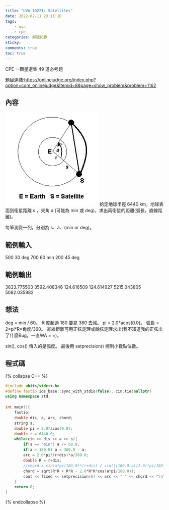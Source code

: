 ```yaml
---
title: "UVA-10221: Satellites"
date: 2022-02-11 23:11:10
tags:
    - uva
    - cpe
categories: 解題紀錄
sticky: 
comments: true
toc: true
---
```

CPE 一顆星選集 49 道必考題
<!--more-->
題目連結:https://onlinejudge.org/index.php?option=com_onlinejudge&Itemid=8&page=show_problem&problem=1162
## 內容
![](https://raw.githubusercontent.com/XChiChiX/images/main/img/uva-10221.jpg)
給定地球半徑 6440 km，地球表面到衛星距離 s ，夾角 a (可能為 min 或 deg)，求出兩衛星的距離(弧長，直線距離)。

每筆測資一列，分別為 s、a、(min or deg)。
## 範例輸入
500 30 deg
700 60 min
200 45 deg
## 範例輸出
3633.775503 3592.408346
124.616509 124.614927
5215.043805 5082.035982
## 想法
deg = min / 60。
角度超過 180 要拿 360 去減。
pi = 2.0*acos(0.0)。
弧長 = 2\*pi\*R\*角度/360。
直線距離可用正弦定理或餘弦定理求出(我不知道我的正弦出了什麼Bug，一直WA = =)。

sin(), cos() 傳入的是弧度。
最後用 setprecision() 控制小數點位數。
## 程式碼
{% collapse C++ %}
```cpp
#include <bits/stdc++.h>
#define fastio ios_base::sync_with_stdio(false), cin.tie(nullptr)
using namespace std;

int main(){
    fastio;
    double dis, a, arc, chord;
    string s;
    double pi = 2.0*acos(0.0);
    double r = 6440.0;
    while(cin >> dis >> a >> s){
        if(s == "min") a /= 60.0;
        if(a > 180.0) a = 360.0 - a;
        arc = 2.0*pi*(r+dis)*a/360.0;
        double R = r+dis;
        //chord = sin(a*pi/180.0)*(r+dis) / sin(((180.0-a)/2.0)*pi/180.0);
        chord = sqrt(R*R + R*R - 2.0*R*R*cos(a*pi/180.0));
        cout << fixed << setprecision(6) << arc << " " << chord << "\n";
    }
    return 0;
}
```
{% endcollapse %}